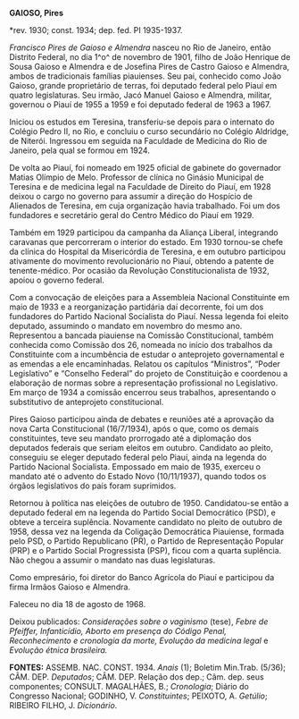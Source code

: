 **GAIOSO, Pires**

\*rev. 1930; const. 1934; dep. fed. PI 1935-1937.

*Francisco Pires de Gaioso e Almendra* nasceu no Rio de Janeiro, então
Distrito Federal, no dia 1^o^ de novembro de 1901, filho de João
Henrique de Sousa Gaioso e Almendra e de Josefina Pires de Castro Gaioso
e Almendra, ambos de tradicionais famílias piauienses. Seu pai,
conhecido como João Gaioso, grande proprietário de terras, foi deputado
federal pelo Piauí em quatro legislaturas. Seu irmão, Jacó Manuel Gaioso
e Almendra, militar, governou o Piauí de 1955 a 1959 e foi deputado
federal de 1963 a 1967.

Iniciou os estudos em Teresina, transferiu-se depois para o internato do
Colégio Pedro II, no Rio, e concluiu o curso secundário no Colégio
Aldridge, de Niterói. Ingressou em seguida na Faculdade de Medicina do
Rio de Janeiro, pela qual se formou em 1924.

De volta ao Piauí, foi nomeado em 1925 oficial de gabinete do governador
Matias Olímpio de Melo. Professor de clínica no Ginásio Municipal de
Teresina e de medicina legal na Faculdade de Direito do Piauí, em 1928
deixou o cargo no governo para assumir a direção do Hospício de
Alienados de Teresina, em cuja organização havia trabalhado. Foi um dos
fundadores e secretário geral do Centro Médico do Piauí em 1929.

Também em 1929 participou da campanha da Aliança Liberal, integrando
caravanas que percorreram o interior do estado. Em 1930 tornou-se chefe
da clínica do Hospital da Misericórdia de Teresina, e em outubro
participou ativamente do movimento revolucionário no Piauí, obtendo a
patente de tenente-médico. Por ocasião da Revolução Constitucionalista
de 1932, apoiou o governo federal.

Com a convocação de eleições para a Assembleia Nacional Constituinte em
maio de 1933 e a reorganização partidária daí decorrente, foi um dos
fundadores do Partido Nacional Socialista do Piauí. Nessa legenda foi
eleito deputado, assumindo o mandato em novembro do mesmo ano.
Representou a bancada piauiense na Comissão Constitucional, também
conhecida como Comissão dos 26, nomeada no início dos trabalhos da
Constituinte com a incumbência de estudar o anteprojeto governamental e
as emendas a ele encaminhadas. Relatou os capítulos “Ministros”, “Poder
Legislativo” e “Conselho Federal” do projeto de Constituição e coordenou
a elaboração de normas sobre a representação profissional no
Legislativo. Em março de 1934 a comissão encerrou seus trabalhos,
apresentando o substitutivo de anteprojeto constitucional.

Pires Gaioso participou ainda de debates e reuniões até a aprovação da
nova Carta Constitucional (16/7/1934), após o que, como os demais
constituintes, teve seu mandato prorrogado até a diplomação dos
deputados federais que seriam eleitos em outubro. Candidato ao pleito,
conseguiu se eleger deputado federal pelo Piauí, ainda na legenda do
Partido Nacional Socialista. Empossado em maio de 1935, exerceu o
mandato até o advento do Estado Novo (10/11/1937), quando todos os
órgãos legislativos do país foram suprimidos.

Retornou à política nas eleições de outubro de 1950. Candidatou-se então
a deputado federal em na legenda do Partido Social Democrático (PSD), e
obteve a terceira suplência. Novamente candidato no pleito de outubro de
1958, dessa vez na legenda da Coligação Democrática Piauiense, formada
pelo PSD, o Partido Republicano (PR), o Partido de Representação Popular
(PRP) e o Partido Social Progressista (PSP), ficou com a quarta
suplência. Não chegou a assumir o mandato nas duas legislaturas.

Como empresário, foi diretor do Banco Agrícola do Piauí e participou da
firma Irmãos Gaioso e Almendra.

Faleceu no dia 18 de agosto de 1968.

Deixou publicados: *Considerações sobre o* *vaginismo* (tese), *Febre de
Pfeiffer, Infanticídio, Aborto em presença do Código Penal,*
*Reconhecimento e cronologia da morte, Evolução da medicina legal* e
*Evolução étnica* *brasileira.*

**FONTES:** ASSEMB. NAC. CONST. 1934. *Anais* (1); Boletim Min.Trab.
(5/36); CÂM. DEP. *Deputados*; CÂM. DEP. Relação dos dep.; Câm. dep.
seus componentes; CONSULT. MAGALHÃES, B.; *Cronologia*; Diário do
Congresso Nacional; GODINHO, V. *Constituintes*; PEIXOTO, A. *Getúlio*;
RIBEIRO FILHO, J. *Dicionário*.
